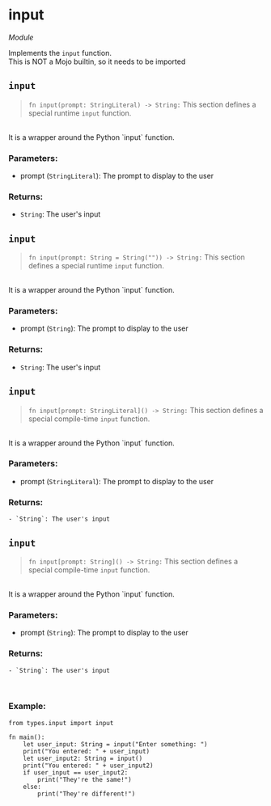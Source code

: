 # input
*Module*
<br>

Implements the `input` function.
<br>
This is NOT a Mojo builtin, so it needs to be imported
<br>
## `input`
> `fn input(prompt: StringLiteral) -> String:`
This section defines a special runtime `input` function.
<br>
It is a wrapper around the Python `input` function.

### **Parameters:**
 - prompt (`StringLiteral`): The prompt to display to the user

### **Returns:**
 - `String`: The user's input

## `input`
> `fn input(prompt: String = String("")) -> String:`
This section defines a special runtime `input` function.
<br>
It is a wrapper around the Python `input` function.

### **Parameters:**
 - prompt (`String`): The prompt to display to the user

### **Returns:**
 - `String`: The user's input

## `input`
> `fn input[prompt: StringLiteral]() -> String:`
This section defines a special compile-time `input` function.
<br>
It is a wrapper around the Python `input` function.

### **Parameters:**
 - prompt (`StringLiteral`): The prompt to display to the user

### **Returns:**
    - `String`: The user's input

## `input`
> `fn input[prompt: String]() -> String:`
This section defines a special compile-time `input` function.
<br>
It is a wrapper around the Python `input` function.

### **Parameters:**
 - prompt (`String`): The prompt to display to the user

### **Returns:**
    - `String`: The user's input

<br>

### **Example:**
```mojo
from types.input import input

fn main():
    let user_input: String = input("Enter something: ")
    print("You entered: " + user_input)
    let user_input2: String = input()
    print("You entered: " + user_input2)
    if user_input == user_input2:
        print("They're the same!")
    else:
        print("They're different!")
```